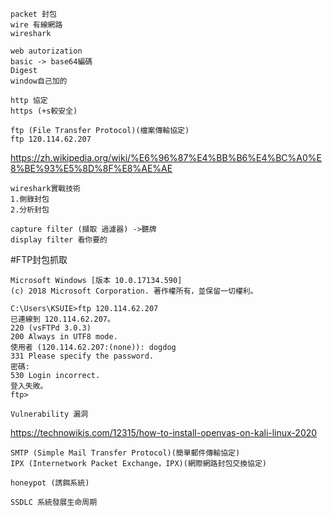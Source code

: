 ```
packet 封包
wire 有線網路
wireshark
```
```
web autorization
basic -> base64編碼
Digest
window自己加的
```
```
http 協定
https (+s較安全)
```
```
ftp (File Transfer Protocol)(檔案傳輸協定)
ftp 120.114.62.207
```
https://zh.wikipedia.org/wiki/%E6%96%87%E4%BB%B6%E4%BC%A0%E8%BE%93%E5%8D%8F%E8%AE%AE
```
wireshark實戰技術
1.側錄封包
2.分析封包
```
```
capture filter (擷取 過濾器) ->聽牌
display filter 看你要的
```
#FTP封包抓取
```
Microsoft Windows [版本 10.0.17134.590]
(c) 2018 Microsoft Corporation. 著作權所有，並保留一切權利。

C:\Users\KSUIE>ftp 120.114.62.207
已連線到 120.114.62.207。
220 (vsFTPd 3.0.3)
200 Always in UTF8 mode.
使用者 (120.114.62.207:(none)): dogdog
331 Please specify the password.
密碼:
530 Login incorrect.
登入失敗。
ftp>
```
```
Vulnerability 漏洞
```

https://technowikis.com/12315/how-to-install-openvas-on-kali-linux-2020

```
SMTP (Simple Mail Transfer Protocol)(簡單郵件傳輸協定)
IPX (Internetwork Packet Exchange，IPX)(網際網路封包交換協定)
```

```
honeypot (誘餌系統)
```
```
SSDLC 系統發展生命周期
```
